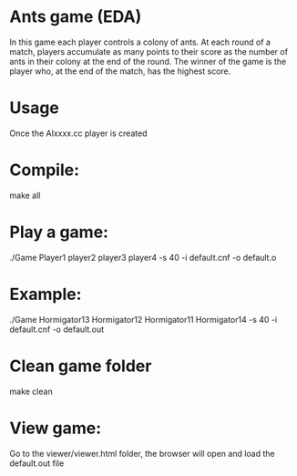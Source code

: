 # Ants game (EDA)

In this game each player controls a colony of ants. At each round of a match, players accumulate as many points to their score as the number of ants in their colony at the end of the round. The winner of the game is the player who, at the end of the match, has the highest score.

# Usage

Once the AIxxxx.cc player is created



# Compile:

make all

# Play a game:

./Game Player1 player2 player3 player4 -s 40 -i default.cnf -o default.o

# Example:

./Game Hormigator13 Hormigator12 Hormigator11 Hormigator14 -s 40 -i default.cnf -o default.out

# Clean game folder
make clean

# View game:

Go to the viewer/viewer.html folder, the browser will open and load the default.out file
